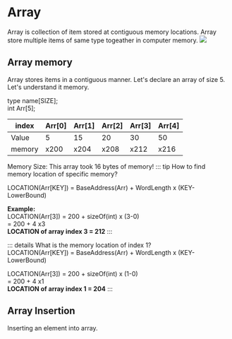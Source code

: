 # Array
Array is collection of item stored at contiguous memory locations. Array store multiple items of same type togeather in computer memory.
![](https://media.geeksforgeeks.org/wp-content/uploads/array-2.png)

## Array memory

Array stores items in a contiguous manner. Let's declare an array of size 5. Let's understand it memory.

type name[SIZE];<br>
int Arr[5];

|index|Arr[0]| Arr[1] | Arr[2] | Arr[3] | Arr[4] |
|----|------|---------|--------|-------|--------|
|Value| 5   | 15    |   20 | 30 | 50 |
|memory| x200| x204 | x208 | x212 | x216 |

 Memory Size: 
This array took 16 bytes of memory!
::: tip How to find memory location of specific memory?
<br>

 LOCATION(Arr[KEY]) = BaseAddress(Arr) + WordLength x (KEY-LowerBound)

 **Example:** <br>
 LOCATION(Arr[3]) = 200 + sizeOf(int) x (3-0) <br>
                  = 200 + 4 x3 <br>
**LOCATION of array index 3 = 212**
:::

::: details What is the memory location of index 1?
<br>
 LOCATION(Arr[KEY]) = BaseAddress(Arr) + WordLength x (KEY-LowerBound)


  LOCATION(Arr[3]) = 200 + sizeOf(int) x (1-0) <br>
                  = 200 + 4 x1 <br>
**LOCATION of array index 1 = 204**
:::

## Array Insertion
Inserting an element into array.